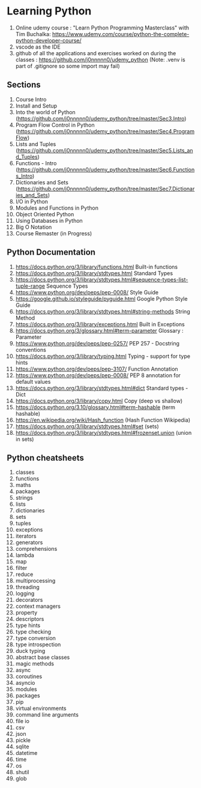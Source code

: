 
# Learning Python

1. Online udemy course : "Learn Python Programming Masterclass" with Tim Buchalka: https://www.udemy.com/course/python-the-complete-python-developer-course/
2. vscode as the IDE
3. github of all the applications and exercises worked on during the classes : https://github.com/j0nnnnn0/udemy_python
   (Note: .venv is part of .gitignore so some import may fail)



## Sections
1. Course Intro
2. Install and Setup
3. Into the world of Python (https://github.com/j0nnnnn0/udemy_python/tree/master/Sec3.Intro)
4. Program Flow Control in Python (https://github.com/j0nnnnn0/udemy_python/tree/master/Sec4.ProgramFlow)
5. Lists and Tuples (https://github.com/j0nnnnn0/udemy_python/tree/master/Sec5.Lists_and_Tuples)
6. Functions - Intro (https://github.com/j0nnnnn0/udemy_python/tree/master/Sec6.Functions_Intro)
7. Dictionaries and Sets (https://github.com/j0nnnnn0/udemy_python/tree/master/Sec7.Dictionaries_and_Sets)
8. I/O in Python
9. Modules and Functions in Python
10. Object Oriented Python
11. Using Databases in Python
12. Big O Notation
14. Course Remaster (in Progress)

## Python Documentation
1. https://docs.python.org/3/library/functions.html Built-in functions
2. https://docs.python.org/3/library/stdtypes.html Standard Types
3. https://docs.python.org/3/library/stdtypes.html#sequence-types-list-tuple-range Sequence Types
4. https://www.python.org/dev/peps/pep-0008/ Style Guide
5. https://google.github.io/styleguide/pyguide.html Google Python Style Guide
6. https://docs.python.org/3/library/stdtypes.html#string-methods String Method
7. https://docs.python.org/3/library/exceptions.html Built in Exceptions
8. https://docs.python.org/3/glossary.html#term-parameter Glossary : Parameter
9. https://www.python.org/dev/peps/pep-0257/ PEP 257 - Docstring conventions
10. https://docs.python.org/3/library/typing.html Typing - support for type hints
11. https://www.python.org/dev/peps/pep-3107/ Function Annotation
12. https://www.python.org/dev/peps/pep-0008/ PEP 8  annotation for default values
13. https://docs.python.org/3/library/stdtypes.html#dict Standard types - Dict
14. https://docs.python.org/3/library/copy.html Copy (deep vs shallow)
15. https://docs.python.org/3.10/glossary.html#term-hashable (term hashable)
16. https://en.wikipedia.org/wiki/Hash_function (Hash Function Wikipedia)
17. https://docs.python.org/3/library/stdtypes.html#set (sets)
18. https://docs.python.org/3/library/stdtypes.html#frozenset.union (union in sets)

## Python cheatsheets
1. classes
2. functions
3. maths
4. packages
5. strings
6. lists
7. dictionaries
8. sets
9. tuples
10. exceptions
11. iterators
12. generators
13. comprehensions
14. lambda
15. map
16. filter
17. reduce
18. multiprocessing
19. threading
20. logging
21. decorators
22. context managers
23. property
24. descriptors
25. type hints
26. type checking
27. type conversion
28. type introspection
29. duck typing
30. abstract base classes
31. magic methods
32. async
33. coroutines
34. asyncio
35. modules
36. packages
37. pip
38. virtual environments
39. command line arguments
40. file io
41. csv
42. json
43. pickle
44. sqlite
45. datetime
46. time
47. os
48. shutil
49. glob

